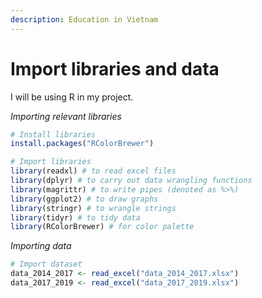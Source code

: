 ```yaml
---
description: Education in Vietnam
---
```


# Import libraries and data

I will be using R in my project.

_Importing relevant libraries_

```r
# Install libraries
install.packages("RColorBrewer")

# Import libraries
library(readxl) # to read excel files
library(dplyr) # to carry out data wrangling functions
library(magrittr) # to write pipes (denoted as %>%)
library(ggplot2) # to draw graphs
library(stringr) # to wrangle strings
library(tidyr) # to tidy data
library(RColorBrewer) # for color palette
```

_Importing data_

```r
# Import dataset
data_2014_2017 <- read_excel("data_2014_2017.xlsx")
data_2017_2019 <- read_excel("data_2017_2019.xlsx")
```

